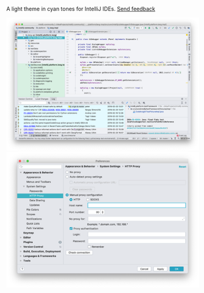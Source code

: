 A light theme in cyan tones for IntelliJ IDEs. <a href="https://youtrack.jetbrains.com/newIssue?project=IDEA&c=assignee%20Olga.Berdnikova">Send feedback</a>  

![Cyan light theme main window](/resources/screenshots/cyan-main-window.png)  
![Cyan light theme settings](/resources/screenshots/cyan-settings.png)